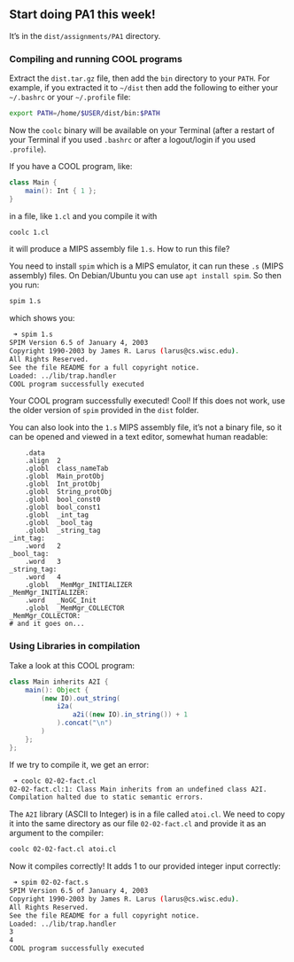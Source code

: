 ## Start doing PA1 this week!
It’s in the `dist/assignments/PA1` directory.

### Compiling and running COOL programs

Extract the `dist.tar.gz` file, then add the `bin` directory to your `PATH`. For example, if you extracted it to `~/dist` then add the following to either your `~/.bashrc` or your `~/.profile` file:

```bash
export PATH=/home/$USER/dist/bin:$PATH
```

Now the `coolc` binary will be available on your Terminal (after a restart of your Terminal if you used `.bashrc` or after a logout/login if you used `.profile`).

If you have a COOL program, like: 

```java
class Main {
    main(): Int { 1 };
}
```

in a file, like `1.cl` and you compile it with 

```bash
coolc 1.cl
```

it will produce a MIPS assembly file `1.s`. How to run this file?

You need to install `spim` which is a MIPS emulator, it can run these `.s` (MIPS assembly) files. On Debian/Ubuntu you can use `apt install spim`. So then you run:

```bash
spim 1.s
```

which shows you:

```bash
 ➜ spim 1.s
SPIM Version 6.5 of January 4, 2003
Copyright 1990-2003 by James R. Larus (larus@cs.wisc.edu).
All Rights Reserved.
See the file README for a full copyright notice.
Loaded: ../lib/trap.handler
COOL program successfully executed
```

Your COOL program successfully executed! Cool! 
If this does not work, use the older version of `spim` provided in the `dist` folder.

You can also look into the `1.s` MIPS assembly file, it’s not a binary file, so it can be opened and viewed in a text editor, somewhat human readable:

```assembly
	.data
	.align	2
	.globl	class_nameTab
	.globl	Main_protObj
	.globl	Int_protObj
	.globl	String_protObj
	.globl	bool_const0
	.globl	bool_const1
	.globl	_int_tag
	.globl	_bool_tag
	.globl	_string_tag
_int_tag:
	.word	2
_bool_tag:
	.word	3
_string_tag:
	.word	4
	.globl	_MemMgr_INITIALIZER
_MemMgr_INITIALIZER:
	.word	_NoGC_Init
	.globl	_MemMgr_COLLECTOR
_MemMgr_COLLECTOR:
# and it goes on...
```

### Using Libraries in compilation

Take a look at this COOL program:

```java
class Main inherits A2I {
    main(): Object {
        (new IO).out_string(
            i2a(
                a2i((new IO).in_string()) + 1
            ).concat("\n")
        )
    };
};
```

If we try to compile it, we get an error:

```bash
 ➜ coolc 02-02-fact.cl 
02-02-fact.cl:1: Class Main inherits from an undefined class A2I.
Compilation halted due to static semantic errors.
```

The `A2I` library (ASCII to Integer) is in a file called `atoi.cl`. We need to copy it into the same directory as our file `02-02-fact.cl` and provide it as an argument to the compiler:

```bash
coolc 02-02-fact.cl atoi.cl
```

Now it compiles correctly! It adds 1 to our provided integer input correctly:

```bash
 ➜ spim 02-02-fact.s
SPIM Version 6.5 of January 4, 2003
Copyright 1990-2003 by James R. Larus (larus@cs.wisc.edu).
All Rights Reserved.
See the file README for a full copyright notice.
Loaded: ../lib/trap.handler
3
4
COOL program successfully executed
```

